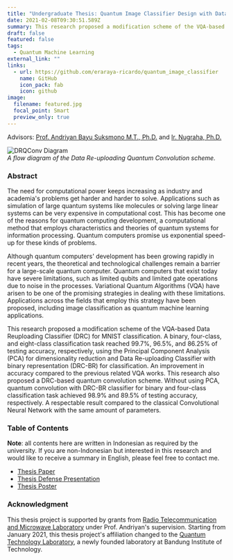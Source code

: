 ```yaml
---
title: "Undergraduate Thesis: Quantum Image Classifier Design with Data Re-uploading Quantum Convolution and Data Re-uploading Classifier Scheme"
date: 2021-02-08T09:30:51.589Z
summary: This research proposed a modification scheme of the VQA-based Data Reuploading Classifier (DRC) for MNIST classification. A binary, four-class, and eight-class classification task reached 99.7%, 96.5%, and 86.25% of testing accuracy, respectively, using the Principal Component Analysis (PCA) for dimensionality reduction and Data Re-uploading Classifier with binary representation (DRC-BR) for classification. An improvement in accuracy compared to the previous related VQA works. This research also proposed a DRC-based quantum convolution scheme. Without using PCA, quantum convolution with DRC-BR classifier for binary and four-class classification task achieved 98.9% and 89.5% of testing accuracy, respectively. A respectable result compared to the classical Convolutional Neural Network with the same amount of parameters.
draft: false
featured: false
tags:
  - Quantum Machine Learning
external_link: ""
links:
  - url: https://github.com/eraraya-ricardo/quantum_image_classifier
    name: GitHub
    icon_pack: fab
    icon: github
image:
  filename: featured.jpg
  focal_point: Smart
  preview_only: true
---
```

Advisors: [Prof. Andriyan Bayu Suksmono M.T., Ph.D.](https://scholar.google.co.id/citations?user=IMH571IAAAAJ&hl=en) and [Ir. Nugraha, Ph.D.](https://scholar.google.co.id/citations?user=fym11QIAAAAJ&hl=id)

![DRQConv Diagram](https://raw.githubusercontent.com/eraraya-ricardo/quantum_image_classifier/master/DRQConv%201%20diagram.png) <br>
*A flow diagram of the Data Re-uploading Quantum Convolution scheme.*

### Abstract
The need for computational power keeps increasing as industry and academia's problems get harder and harder to solve. Applications such as simulation of large quantum systems like molecules or solving large linear systems can be very expensive in computational cost. This has become one of the reasons for quantum computing development, a computational method that employs characteristics and theories of quantum systems for information processing. Quantum computers promise us exponential speed-up for these kinds of problems.

Although quantum computers' development has been growing rapidly in recent years, the theoretical and technological challenges remain a barrier for a large-scale quantum computer. Quantum computers that exist today have severe limitations, such as limited qubits and limited gate operations due to noise in the processes. Variational Quantum Algorithms (VQA) have arisen to be one of the promising strategies in dealing with these limitations. Applications across the fields that employ this strategy have been proposed, including image classification as quantum machine learning applications.

This research proposed a modification scheme of the VQA-based Data Reuploading Classifier (DRC) for MNIST classification. A binary, four-class, and eight-class classification task reached 99.7%, 96.5%, and 86.25% of testing accuracy, respectively, using the Principal Component Analysis (PCA) for dimensionality reduction and Data Re-uploading Classifier with binary representation (DRC-BR) for classification. An improvement in accuracy compared to the previous related VQA works. This research also proposed a DRC-based quantum convolution scheme. Without using PCA, quantum convolution with DRC-BR classifier for binary and four-class classification task achieved 98.9% and 89.5% of testing accuracy, respectively. A respectable result compared to the classical Convolutional Neural Network with the same amount of parameters.


### Table of Contents
**Note**: all contents here are written in Indonesian as required by the university. If you are non-Indonesian but interested in this research and would like to receive a summary in English, please feel free to contact me.
- [Thesis Paper](https://github.com/eraraya-ricardo/quantum_image_classifier/blob/master/13316082_Tugas%20Akhir.pdf)
- [Thesis Defense Presentation](https://github.com/eraraya-ricardo/quantum_image_classifier/blob/master/13316082_Presentasi%20Tugas%20Akhir.pdf)
- [Thesis Poster](https://github.com/eraraya-ricardo/quantum_image_classifier/blob/master/13316082_Poster%20Tugas%20Akhir.pdf)


### Acknowledgment
This thesis project is supported by grants from [Radio Telecommunication and Microwave Laboratory](https://et.stei.itb.ac.id/ltrgm/) under Prof. Andriyan's supervision. Starting from January 2021, this thesis project's affiliation changed to the [Quantum Technology Laboratory](http://qlab.itb.ac.id/index.html), a newly founded laboratory at Bandung Institute of Technology.
